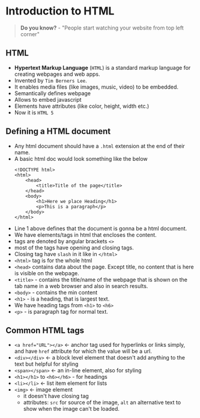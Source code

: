 # Introduction to HTML
> **Do you know?** - "People start watching your website from top left corner"

## HTML
- **Hypertext Markup Language** (`HTML`) is a standard markup language for creating webpages and web apps.
- Invented by `Tim Berners Lee`.
- It enables media files (like images, music, video) to be embedded.
- Semantically defines webpage
- Allows to embed javascript
- Elements have attributes (like color, height, width etc.)
- Now it is `HTML 5`

## Defining a HTML document
- Any html document should have a `.html` extension at the end of their name.
- A basic html doc would look something like the below
    ```
    <!DOCTYPE html>
    <html>
        <head>
            <title>Title of the page</title>
        </head>
        <body>
            <h1>Here we place Heading</h1>
            <p>This is a paragraph</p>
        </body>
    </html>
    ```
- Line 1 above defines that the document is gonna be a html document.
- We have elements/tags in html that encloses the content.
- tags are denoted by angular brackets `<>`
- most of the tags have opening and closing tags.
- Closing tag have `slash` in it like in `</html>`
- `<html>` tag is for the whole html
- `<head>` contains data about the page. Except title, no content that is here is visible on the webpage.
- `<title>` - contains the title/name of the webpage that is shown on the tab name in a web browser and also in search results.
- `<body>` - contains the min content
- `<h1>` - is a heading, that is largest text.
- We have heading tags from `<h1>` to `<h6>`
- `<p>` - is paragraph tag for normal text.

## Common HTML tags
- `<a href="URL"></a>` &larr; anchor tag used for hyperlinks or links simply, and have `href` attribute for which the value will be a url.
- `<div></div>` &larr; a block level element that doesn't add anything to the text but helpful for styling
- `<span></span>` &larr; an in-line element, also for styling
- `<h1></h1>` to `<h6></h6>` - for headings
- `<li></li>` &larr; list item element for lists
- `<img>` &larr; image element
    - it doesn't have closing tag
    - attributes: `src` for source of the image, `alt` an alternative text to show when the image can't be loaded.